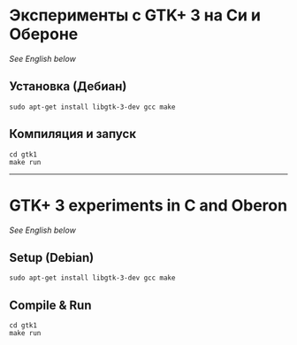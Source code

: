 # Эксперименты с GTK+ 3 на Си и Обероне

*See English below*

## Установка (Дебиан)
```
sudo apt-get install libgtk-3-dev gcc make
```

## Компиляция и запуск
```
cd gtk1
make run
```

-----------

# GTK+ 3 experiments in C and Oberon

*See English below*


## Setup (Debian)
```
sudo apt-get install libgtk-3-dev gcc make
```

## Compile & Run
```
cd gtk1
make run
```
